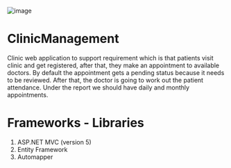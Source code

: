 

![image](https://user-images.githubusercontent.com/60114729/144076744-2d1e714e-7a75-48b7-b9e4-4327eeb4a9bf.png)
# ClinicManagement

Clinic web application to support requirement which is that patients visit clinic and get registered, after that, they make an appointment to available doctors. By default the appointment gets a pending status because it needs to be reviewed. After that, the doctor is going to work out the patient attendance. Under the report we should have daily and monthly appointments.
# Frameworks - Libraries

1. ASP.NET MVC (version 5)
2. Entity Framework
3. Automapper
